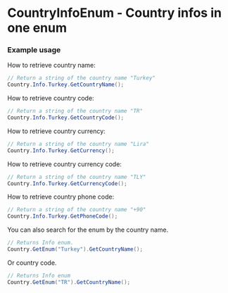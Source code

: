 # CountryInfoEnum - Country infos in one enum

### Example usage

How to retrieve country name:
```csharp
// Return a string of the country name "Turkey"
Country.Info.Turkey.GetCountryName();
```
How to retrieve country code:
```csharp
// Return a string of the country name "TR"
Country.Info.Turkey.GetCountryCode();
```
How to retrieve country currency:
```csharp
// Return a string of the country name "Lira"
Country.Info.Turkey.GetCurrency();
```
How to retrieve country currency code:
```csharp
// Return a string of the country name "TLY"
Country.Info.Turkey.GetCurrencyCode();
```
How to retrieve country phone code:
```csharp
// Return a string of the country name "+90"
Country.Info.Turkey.GetPhoneCode();
```

You can also search for the enum by the country name.
```csharp
// Returns Info enum.
Country.GetEnum("Turkey").GetCountryName();
```
Or country code.
```csharp
// Returns Info enum
Country.GetEnum("TR").GetCountryName();
```
